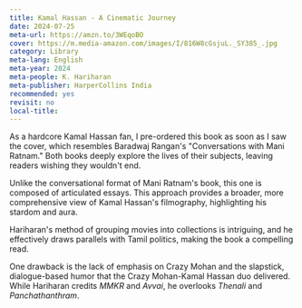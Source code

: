 ```yaml
---
title: Kamal Hassan - A Cinematic Journey
date: 2024-07-25
meta-url: https://amzn.to/3WEqoBO
cover: https://m.media-amazon.com/images/I/816W8cGsjuL._SY385_.jpg
category: Library
meta-lang: English
meta-year: 2024
meta-people: K. Hariharan
meta-publisher: HarperCollins India
recommended: yes
revisit: no
local-title:
---
```

As a hardcore Kamal Hassan fan, I pre-ordered this book as soon as I saw the cover, which resembles Baradwaj Rangan's "Conversations with Mani Ratnam." Both books deeply explore the lives of their subjects, leaving readers wishing they wouldn't end.

Unlike the conversational format of Mani Ratnam's book, this one is composed of articulated essays. This approach provides a broader, more comprehensive view of Kamal Hassan's filmography, highlighting his stardom and aura.

Hariharan's method of grouping movies into collections is intriguing, and he effectively draws parallels with Tamil politics, making the book a compelling read.

One drawback is the lack of emphasis on Crazy Mohan and the slapstick, dialogue-based humor that the Crazy Mohan-Kamal Hassan duo delivered. While Hariharan credits *MMKR* and *Avvai*, he overlooks *Thenali* and *Panchathanthram*.